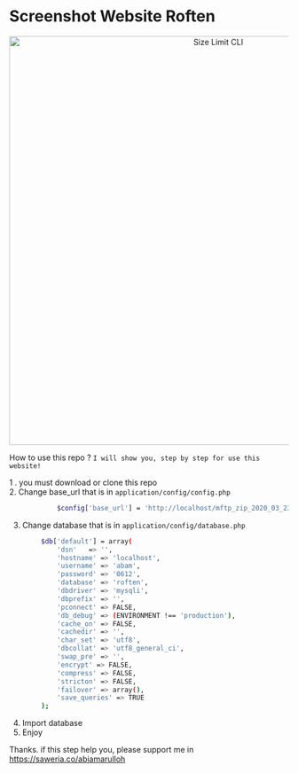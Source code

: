 <h1>Screenshot Website Roften</h1>
<p align="center">
<img src="https://raw.githubusercontent.com/abiamarulloh/school-social-media-by-me/master/img_github/roften.jpg" alt="Size Limit CLI" width="738">
</p>

How to use this repo ?
	`I will show you, step by step for use this website!`

1 . you must download or clone this repo </br>
2. Change  base_url that is in `application/config/config.php`
```sh
			$config['base_url'] = 'http://localhost/mftp_zip_2020_03_23_07_22_22/';
```
3. Change database that is in `application/config/database.php`
```sh
		$db['default'] = array(
			'dsn'	=> '',
			'hostname' => 'localhost',
			'username' => 'abam',
			'password' => '0612',
			'database' => 'roften',
			'dbdriver' => 'mysqli',
			'dbprefix' => '',
			'pconnect' => FALSE,
			'db_debug' => (ENVIRONMENT !== 'production'),
			'cache_on' => FALSE,
			'cachedir' => '',
			'char_set' => 'utf8',
			'dbcollat' => 'utf8_general_ci',
			'swap_pre' => '',
			'encrypt' => FALSE,
			'compress' => FALSE,
			'stricton' => FALSE,
			'failover' => array(),
			'save_queries' => TRUE
		);
```
4. Import database
5. Enjoy

Thanks. if this step help you, please support me in https://saweria.co/abiamarulloh
